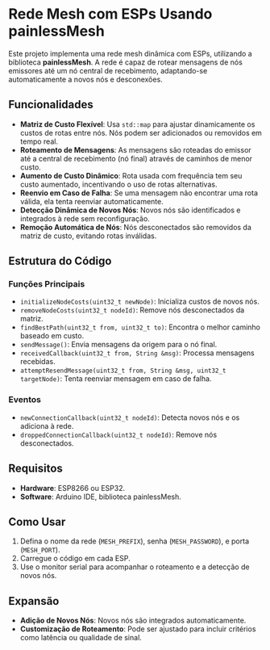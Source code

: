 # Rede Mesh com ESPs Usando painlessMesh

Este projeto implementa uma rede mesh dinâmica com ESPs, utilizando a biblioteca **painlessMesh**. A rede é capaz de rotear mensagens de nós emissores até um nó central de recebimento, adaptando-se automaticamente a novos nós e desconexões.

## Funcionalidades

- **Matriz de Custo Flexível**: Usa `std::map` para ajustar dinamicamente os custos de rotas entre nós. Nós podem ser adicionados ou removidos em tempo real.
- **Roteamento de Mensagens**: As mensagens são roteadas do emissor até a central de recebimento (nó final) através de caminhos de menor custo.
- **Aumento de Custo Dinâmico**: Rota usada com frequência tem seu custo aumentado, incentivando o uso de rotas alternativas.
- **Reenvio em Caso de Falha**: Se uma mensagem não encontrar uma rota válida, ela tenta reenviar automaticamente.
- **Detecção Dinâmica de Novos Nós**: Novos nós são identificados e integrados à rede sem reconfiguração.
- **Remoção Automática de Nós**: Nós desconectados são removidos da matriz de custo, evitando rotas inválidas.

## Estrutura do Código

### Funções Principais

- `initializeNodeCosts(uint32_t newNode)`: Inicializa custos de novos nós.
- `removeNodeCosts(uint32_t nodeId)`: Remove nós desconectados da matriz.
- `findBestPath(uint32_t from, uint32_t to)`: Encontra o melhor caminho baseado em custo.
- `sendMessage()`: Envia mensagens da origem para o nó final.
- `receivedCallback(uint32_t from, String &msg)`: Processa mensagens recebidas.
- `attemptResendMessage(uint32_t from, String &msg, uint32_t targetNode)`: Tenta reenviar mensagem em caso de falha.

### Eventos

- `newConnectionCallback(uint32_t nodeId)`: Detecta novos nós e os adiciona à rede.
- `droppedConnectionCallback(uint32_t nodeId)`: Remove nós desconectados.

## Requisitos

- **Hardware**: ESP8266 ou ESP32.
- **Software**: Arduino IDE, biblioteca painlessMesh.

## Como Usar

1. Defina o nome da rede (`MESH_PREFIX`), senha (`MESH_PASSWORD`), e porta (`MESH_PORT`).
2. Carregue o código em cada ESP.
3. Use o monitor serial para acompanhar o roteamento e a detecção de novos nós.

## Expansão

- **Adição de Novos Nós**: Novos nós são integrados automaticamente.
- **Customização de Roteamento**: Pode ser ajustado para incluir critérios como latência ou qualidade de sinal.
